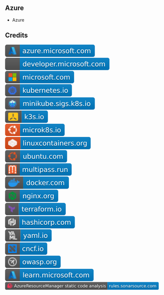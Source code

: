 Azure
-----

- Azure

Credits
-------
[![image](
Credits/azure.microsoft.com.svg)](https://azure.microsoft.com/)  
[![image](
Credits/developer.microsoft.com.svg)](https://developer.microsoft.com/)  
[![image](
Credits/microsoft.com.svg)](https://microsoft.com/)  
[![image](
Credits/kubernetes.io.svg)](https://kubernetes.io/)  
[![image](
Credits/minikube.sigs.k8s.io.svg)](https://minikube.sigs.k8s.io/)  
[![image](
Credits/k3s.io.svg)](https://k3s.io/)  
[![image](
Credits/microk8s.io.svg)](https://microk8s.io/)  
[![image](
Credits/linuxcontainers.org.svg)](https://linuxcontainers.org/)  
[![image](
Credits/ubuntu.com.svg)](https://ubuntu.com/)  
[![image](
Credits/multipass.run.svg)](https://multipass.run/)  
[![image](
Credits/docker.com.svg)](https://docker.com/)  
[![image](
Credits/nginx.org.svg)](https://nginx.org/)  
[![image](
Credits/terraform.io.svg)](https://terraform.io/)  
[![image](
Credits/hashicorp.com.svg)](https://hashicorp.com/)  
[![image](
Credits/yaml.io.svg)](https://yaml.io/)  
[![image](
Credits/cncf.io.svg)](https://cncf.io/)  
[![image](
Credits/owasp.org.svg)](https://owasp.org/)<!--[![image](
Credits/app.diagrams.net.svg)](https://app.diagrams.net/)  
[![image](
Credits/drawio.com.svg)](https://drawio.com/)  
[![image](
Credits/learn.microsoft.com.svg)](https://learn.microsoft.com/)-->  
[![image](
Credits/Azure-learn.microsoft.com.svg)](https://learn.microsoft.com/azure/)  
[![image](
Credits/AzureResourceManager-static-code-analysis-rules.sonarsource.com.svg)](https://rules.sonarsource.com/azureresourcemanager/)